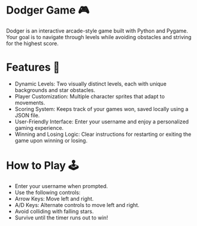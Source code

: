 # Dodger Game 🎮
Dodger is an interactive arcade-style game built with Python and Pygame. Your goal is to navigate through levels while avoiding obstacles and striving for the highest score.

# Features 🚀
- Dynamic Levels: Two visually distinct levels, each with unique backgrounds and star obstacles.
- Player Customization: Multiple character sprites that adapt to movements.
- Scoring System: Keeps track of your games won, saved locally using a JSON file.
- User-Friendly Interface: Enter your username and enjoy a personalized gaming experience.
- Winning and Losing Logic: Clear instructions for restarting or exiting the game upon winning or losing.


# How to Play 🕹️
- Enter your username when prompted.
- Use the following controls:
- Arrow Keys: Move left and right.
- A/D Keys: Alternate controls to move left and right.
- Avoid colliding with falling stars.
- Survive until the timer runs out to win!
